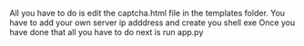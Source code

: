 All you have to do is edit the captcha.html file in the templates folder. You have to add your own server ip adddress and create you shell exe
Once you have done that all you have to do next is run app.py
